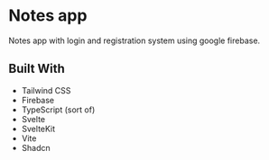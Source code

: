# Notes app

Notes app with login and registration system using google firebase.

## Built With

-   Tailwind CSS
-   Firebase
-   TypeScript (sort of)
-   Svelte
-   SvelteKit
-   Vite
-   Shadcn
